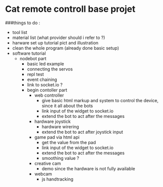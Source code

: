 # Cat remote controll base projet

###things to do :

- tool list
- material list (what provider should i refer to ?)
- harware set up tutorial pict and illustration
- clean the whole program (already done basic setup)
- software tutorial
  - nodebot part
    - basic led example
    - connecting the servos
    - repl test
    - event chaining
    - link to socket.io ?
    - begin contoller part
        - web controller
          - give basic html markup and system to control the device, since it all about the bots
          - link input of the widget to socket.io
          - extend the bot to act after the messages
        - hardware joystick
          - hardware wirering
          - extend the bot to act after joystick input
        - game pad via html api
          - get the value from the pad
          - link input of the widget to socket.io
          - extend the bot to act after the messages
          - smoothing value ?
        - creative cam
          - demo since the hardware is not fully available
        - webcam
          - js handtracking
